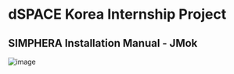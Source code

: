 # dSPACE Korea Internship Project

## SIMPHERA Installation Manual - JMok

![image](https://github.com/Jinhyup-Mok/dSPACE/assets/105338846/4b30e0f6-2b79-4c9e-a25a-a12dede59d95)


